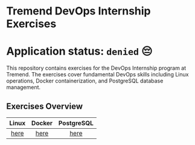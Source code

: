 # Tremend DevOps Internship Exercises

# Application status: `denied` 😔

This repository contains exercises for the DevOps Internship program at Tremend. The exercises cover fundamental DevOps skills including Linux operations, Docker containerization, and PostgreSQL database management.

## Exercises Overview

| Linux                     | Docker                    | PostgreSQL                |
|:-------------------------:|:-------------------------:|:-------------------------:|
| [here](./1-linux/)        | [here](./2-docker/)       | [here](./3-postgresql/)   |
